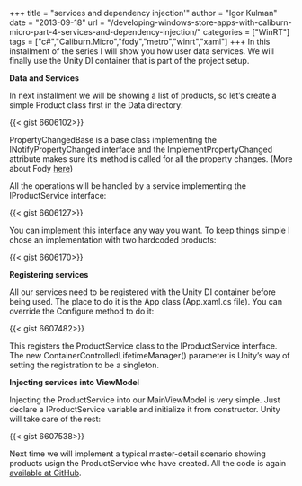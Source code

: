 +++
title = "services and dependency injection'"
author = "Igor Kulman"
date = "2013-09-18"
url = "/developing-windows-store-apps-with-caliburn-micro-part-4-services-and-dependency-injection/"
categories = ["WinRT"]
tags = ["c#","Caliburn.Micro","fody","metro","winrt","xaml"]
+++
In this installment of the series I will show you how user data services. We will finally use the Unity DI container that is part of the project setup.

**Data and Services**

In next installment we will be showing a list of products, so let&#8217;s create a simple Product class first in the Data directory:

{{< gist 6606102>}}

PropertyChangedBase is a base class implementing the INotifyPropertyChanged interface and the ImplementPropertyChanged attribute makes sure it&#8217;s method is called for all the property changes. (More about Fody [here][1])

<!--more-->

All the operations will be handled by a service implementing the IProductService interface:

{{< gist 6606127>}}

You can implement this interface any way you want. To keep things simple I chose an implementation with two hardcoded products:

{{< gist 6606170>}}

**Registering services**

All our services need to be registered with the Unity DI container before being used. The place to do it is the App class (App.xaml.cs file). You can override the Configure method to do it:

{{< gist 6607482>}}

This registers the ProductService class to the IProductService interface. The new ContainerControlledLifetimeManager() parameter is Unity&#8217;s way of setting the registration to be a singleton.

**Injecting services into ViewModel**

Injecting the ProductService into our MainViewModel is very simple. Just declare a IProductService variable and initialize it from constructor. Unity will take care of the rest:

{{< gist 6607538>}}

Next time we will implement a typical master-detail scenario showing products usign the ProductService whe have created. All the code is again [available at GitHub][2].

 [1]: http://blog.kulman.sk/inotifypropertychanged-the-easy-way-in-windows-phone-and-windows-8/ "INotifyPropertyChanged the easy way in Windows Phone and Windows 8"
 [2]: https://github.com/igorkulman/CaliburnDemoWinRT
